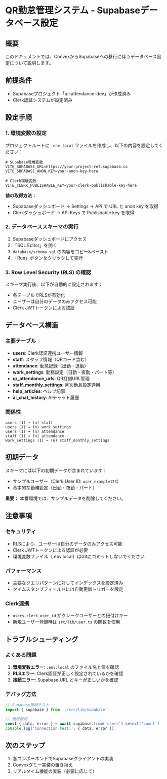 # QR勤怠管理システム - Supabaseデータベース設定

## 概要
このドキュメントでは、ConvexからSupabaseへの移行に伴うデータベース設定について説明します。

## 前提条件
- Supabaseプロジェクト「qr-attendance-dev」が作成済み
- Clerk認証システムが設定済み

## 設定手順

### 1. 環境変数の設定
プロジェクトルートに `.env.local` ファイルを作成し、以下の内容を設定してください：

```env
# Supabase環境変数
VITE_SUPABASE_URL=https://your-project-ref.supabase.co
VITE_SUPABASE_ANON_KEY=your-anon-key-here

# Clerk環境変数
VITE_CLERK_PUBLISHABLE_KEY=your-clerk-publishable-key-here
```

**値の取得方法：**
- Supabaseダッシュボード → Settings → API で URL と anon key を取得
- Clerkダッシュボード → API Keys で Publishable key を取得

### 2. データベーススキーマの実行

1. Supabaseダッシュボードにアクセス
2. 「SQL Editor」を開く
3. `database/schema.sql` の内容をコピー&ペースト
4. 「Run」ボタンをクリックして実行

### 3. Row Level Security (RLS) の確認
スキーマ実行後、以下が自動的に設定されます：
- 各テーブルでRLSが有効化
- ユーザーは自分のデータのみアクセス可能
- Clerk JWTトークンによる認証

## データベース構造

### 主要テーブル
- **users**: Clerk認証連携ユーザー情報
- **staff**: スタッフ情報（QRコード含む）
- **attendance**: 勤怠記録（出勤・退勤）
- **work_settings**: 勤務設定（日勤・夜勤・パート等）
- **qr_attendance_urls**: QR打刻URL管理
- **staff_monthly_settings**: 月次勤怠設定適用
- **help_articles**: ヘルプ記事
- **ai_chat_history**: AIチャット履歴

### 関係性
```
users (1) → (n) staff
users (1) → (n) work_settings
users (1) → (n) attendance
staff (1) → (n) attendance
work_settings (1) → (n) staff_monthly_settings
```

## 初期データ
スキーマには以下の初期データが含まれています：
- サンプルユーザー（Clerk User ID: `user_example123`）
- 基本的な勤務設定（日勤・夜勤・パート）

**重要：** 本番環境では、サンプルデータを削除してください。

## 注意事項

### セキュリティ
- RLSにより、ユーザーは自分のデータのみアクセス可能
- Clerk JWTトークンによる認証が必要
- 環境変数ファイル（.env.local）はGitにコミットしないでください

### パフォーマンス
- 主要なクエリパターンに対してインデックスを設定済み
- タイムスタンプフィールドには自動更新トリガーを設定

### Clerk連携
- `users.clerk_user_id` がクレークユーザーとの紐付けキー
- 新規ユーザー登録時は `src/lib/user.ts` の関数を使用

## トラブルシューティング

### よくある問題
1. **環境変数エラー**: `.env.local` のファイル名と値を確認
2. **RLSエラー**: Clerk認証が正しく設定されているかを確認
3. **接続エラー**: Supabase URL とキーが正しいかを確認

### デバッグ方法
```javascript
// Supabase接続テスト
import { supabase } from './src/lib/supabase'

// 接続確認
const { data, error } = await supabase.from('users').select('count')
console.log('Connection test:', { data, error })
```

## 次のステップ
1. 各コンポーネントでSupabaseクライアントの実装
2. Convexダミー実装の置き換え
3. リアルタイム機能の実装（必要に応じて） 